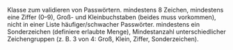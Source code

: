 Klasse zum validieren von Passwörtern.
mindestens 8 Zeichen,
mindestens eine Ziffer (0–9),
Groß- und Kleinbuchstaben (beides muss vorkommen),
nicht in einer Liste häufiger/schwacher Passwörter.
mindestens ein Sonderzeichen (definiere erlaubte Menge),
Mindestanzahl unterschiedlicher Zeichengruppen (z. B. 3 von 4: Groß, Klein, Ziffer, Sonderzeichen).

